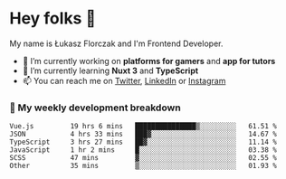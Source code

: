# Hey folks 👋

My name is Łukasz Florczak and I'm Frontend Developer. 

- 🔭 I’m currently working on **platforms for gamers** and **app for tutors**
- 🌱 I’m currently learning **Nuxt 3** and **TypeScript**
- 📫 You can reach me on [Twitter](https://twitter.com/lukaszflorczak), [LinkedIn](https://pl.linkedin.com/in/lukasz-florczak) or [Instagram](https://instagram.com/lukaszflorczak)


### 🧮 My weekly development breakdown

<!--START_SECTION:waka-->

```text
Vue.js         19 hrs 6 mins   ███████████████▒░░░░░░░░░   61.51 %
JSON           4 hrs 33 mins   ███▓░░░░░░░░░░░░░░░░░░░░░   14.67 %
TypeScript     3 hrs 27 mins   ██▓░░░░░░░░░░░░░░░░░░░░░░   11.14 %
JavaScript     1 hr 2 mins     █░░░░░░░░░░░░░░░░░░░░░░░░   03.38 %
SCSS           47 mins         ▓░░░░░░░░░░░░░░░░░░░░░░░░   02.55 %
Other          35 mins         ▒░░░░░░░░░░░░░░░░░░░░░░░░   01.93 %
```

<!--END_SECTION:waka-->

<!--
**lukaszflorczak/lukaszflorczak** is a ✨ _special_ ✨ repository because its `README.md` (this file) appears on your GitHub profile.

Here are some ideas to get you started:

- 🔭 I’m currently working on ...
- 🌱 I’m currently learning ...
- 👯 I’m looking to collaborate on ...
- 🤔 I’m looking for help with ...
- 💬 Ask me about ...
- 📫 How to reach me: ...
- 😄 Pronouns: ...
- ⚡ Fun fact: ...
-->
